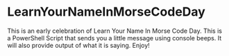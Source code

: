 # LearnYourNameInMorseCodeDay
This is an early celebration of Learn Your Name In Morse Code Day. This is a PowerShell Script that sends you a little message using console beeps. It will also provide output of what it is saying. Enjoy!
